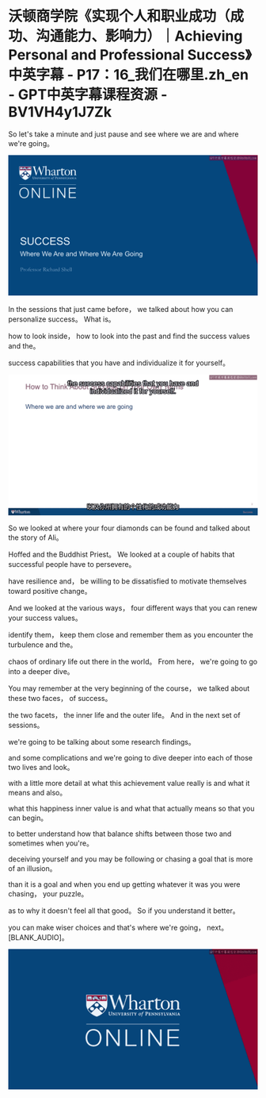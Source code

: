 # 沃顿商学院《实现个人和职业成功（成功、沟通能力、影响力）｜Achieving Personal and Professional Success》中英字幕 - P17：16_我们在哪里.zh_en - GPT中英字幕课程资源 - BV1VH4y1J7Zk

 So let's take a minute and just pause and see where we are and where we're going。



![](img/cb6b6421001f5e3c9591394802aecf5a_1.png)

 In the sessions that just came before， we talked about how you can personalize success。 What is。

 how to look inside， how to look into the past and find the success values and the。

 success capabilities that you have and individualize it for yourself。



![](img/cb6b6421001f5e3c9591394802aecf5a_3.png)

 So we looked at where your four diamonds can be found and talked about the story of Ali。

 Hoffed and the Buddhist Priest。 We looked at a couple of habits that successful people have to persevere。

 have resilience and， be willing to be dissatisfied to motivate themselves toward positive change。

 And we looked at the various ways， four different ways that you can renew your success values。

 identify them， keep them close and remember them as you encounter the turbulence and the。

 chaos of ordinary life out there in the world。 From here， we're going to go into a deeper dive。

 You may remember at the very beginning of the course， we talked about these two faces， of success。

 the two facets， the inner life and the outer life。 And in the next set of sessions。

 we're going to be talking about some research findings。

 and some complications and we're going to dive deeper into each of those two lives and look。

 with a little more detail at what this achievement value really is and what it means and also。

 what this happiness inner value is and what that actually means so that you can begin。

 to better understand how that balance shifts between those two and sometimes when you're。

 deceiving yourself and you may be following or chasing a goal that is more of an illusion。

 than it is a goal and when you end up getting whatever it was you were chasing， your puzzle。

 as to why it doesn't feel all that good。 So if you understand it better。

 you can make wiser choices and that's where we're going， next。 [BLANK_AUDIO]。



![](img/cb6b6421001f5e3c9591394802aecf5a_5.png)
